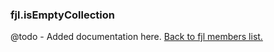 ### fjl.isEmptyCollection
@todo - Added documentation here.
[Back to fjl members list.](#fjl-members-list)

